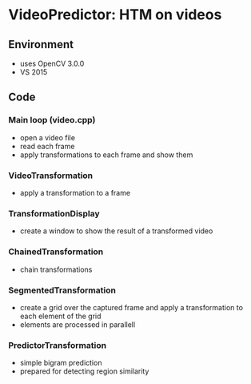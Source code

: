 # VideoPredictor: HTM on videos

## Environment
- uses OpenCV 3.0.0
- VS 2015

## Code

### Main loop (video.cpp)
- open a video file
- read each frame
- apply transformations to each frame and show them

### VideoTransformation
- apply a transformation to a frame

### TransformationDisplay
- create a window to show the result of a transformed video

### ChainedTransformation
- chain transformations

### SegmentedTransformation
- create a grid over the captured frame and apply a transformation to each element of the grid
- elements are processed in parallell

### PredictorTransformation
- simple bigram prediction
- prepared for detecting region similarity
